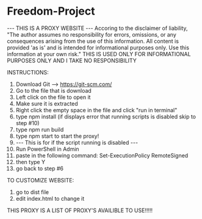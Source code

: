 # Freedom-Project
--- THIS IS A PROXY WEBSITE ---
Accoring to the disclaimer of liability, "The author assumes no responsibility for errors, omissions, or any consequences arising from the use of this information. All content is provided 'as is' and is intended for informational purposes only. Use this information at your own risk."
THIS IS USED ONLY FOR INFORMATIONAL PURPOSES ONLY AND I TAKE NO RESPONSIBILITY

INSTRUCTIONS:
1. Download Git --> https://git-scm.com/
2. Go to the file that is download
3. Left click on the file to open it
4. Make sure it is extracted
5. Right click the empty space in the file and click "run in terminal"
6. type npm install (if displays error that running scripts is disabled skip to step #10)
7. type npm run build
8. type npm start to start the proxy!
9. --- This is for if the script running is disabled ---
10. Run PowerShell in Admin
11. paste in the following command: Set-ExecutionPolicy RemoteSigned
12. then type Y
13. go back to step #6


TO CUSTOMIZE WEBSITE:
1. go to dist file
2. edit index.html to change it


THIS PROXY IS A LIST OF PROXY'S AVAILIBLE TO USE!!!!!
